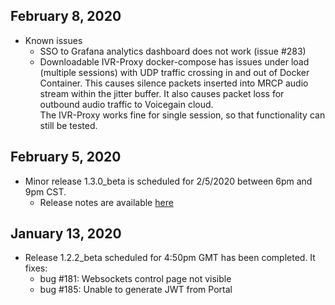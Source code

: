 ## February 8, 2020
* Known issues
  * SSO to Grafana analytics dashboard does not work (issue #283)
  * Downloadable IVR-Proxy docker-compose has issues under load (multiple sessions) with UDP traffic crossing in and out of Docker Container. This causes silence packets inserted into MRCP audio stream within the jitter buffer. It also causes packet loss for outbound audio traffic to Voicegain cloud.</br>
  The IVR-Proxy works fine for single session, so that functionality can still be tested.

## February 5, 2020
* Minor release 1.3.0_beta is scheduled for 2/5/2020 between 6pm and 9pm CST.
  * Release notes are available [here](https://raw.githubusercontent.com/voicegain/platform/master/RELEASE.md)

## January 13, 2020
* Release 1.2.2_beta scheduled for 4:50pm GMT has been completed. It fixes:
    - bug #181: Websockets control page not visible
    - bug #185: Unable to generate JWT from Portal



